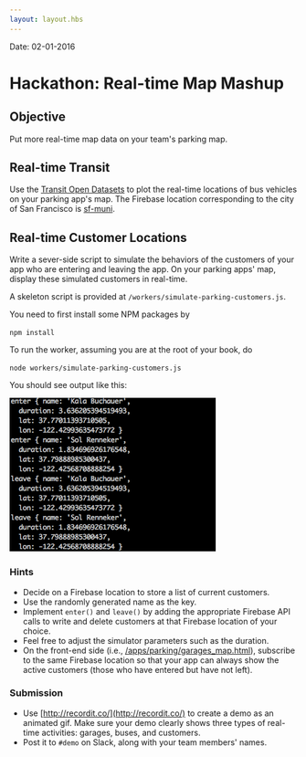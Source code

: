 ```yaml
---
layout: layout.hbs
---
```


Date: 02-01-2016

# Hackathon: Real-time Map Mashup

## Objective

Put more real-time map data on your team's parking map.

## Real-time Transit

Use the [Transit Open Datasets](https://www.firebase.com/docs/open-data/transit.html)
to plot the real-time locations of bus vehicles on your parking app's map.
The Firebase location corresponding to the city of San Francisco is [sf-muni](https://publicdata-transit.firebaseio.com/sf-muni).

## Real-time Customer Locations

Write a sever-side script to simulate the behaviors of the customers of your app
who are entering and leaving the app. On your parking apps' map, display these
simulated customers in real-time.

A skeleton script is provided at `/workers/simulate-parking-customers.js`.

You need to first install some NPM packages by

`npm install`

To run the worker, assuming you are at the root of your book, do

`node workers/simulate-parking-customers.js`

You should see output like this:

![screen](screen.png)

### Hints

* Decide on a Firebase location to store a list of current customers.
* Use the randomly generated name as the key.
* Implement `enter()` and `leave()` by adding the appropriate Firebase API
calls to write and delete customers at that Firebase location of your choice.
* Feel free to adjust the simulator parameters such as the duration.
* On the front-end side (i.e., [/apps/parking/garages_map.html](/apps/parking/garages_map.html)), subscribe to the same Firebase location so that your
app can always show the active customers (those who have entered but have not left).

### Submission

* Use [http://recordit.co/](http://recordit.co/) to create a demo as an animated
gif. Make sure your demo clearly shows three types of real-time activities:
garages, buses, and customers.
* Post it to `#demo` on Slack, along with your team members' names.
